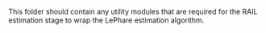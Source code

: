 This folder should contain any utility modules that are required for the RAIL
estimation stage to wrap the LePhare estimation algorithm.
